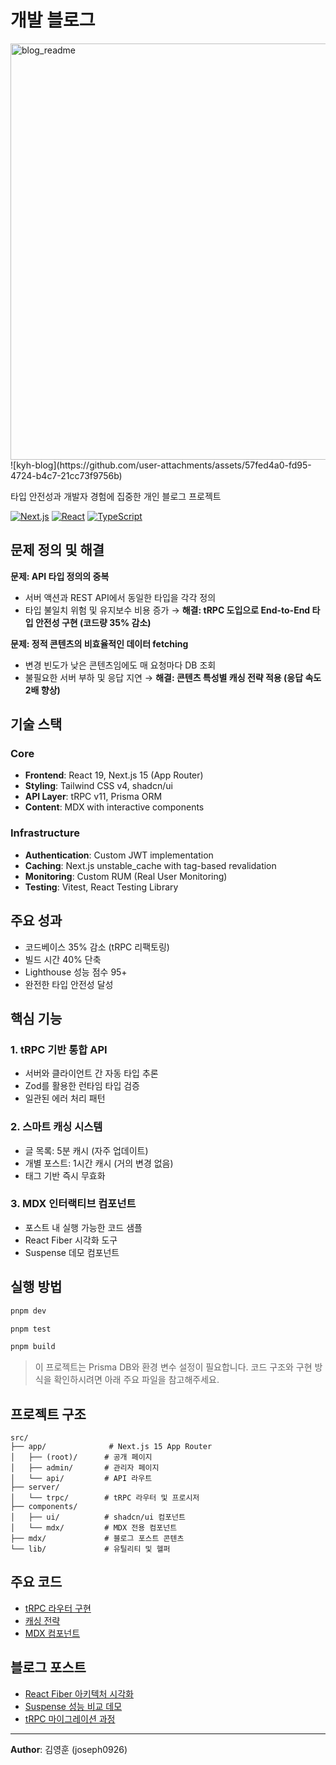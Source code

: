# 개발 블로그

<img width="1470" height="666" alt="blog_readme" src="https://github.com/user-attachments/assets/a04314f1-596d-4a05-ac67-3c4f0bc05ce6" />
![kyh-blog](https://github.com/user-attachments/assets/57fed4a0-fd95-4724-b4c7-21cc73f9756b)

타입 안전성과 개발자 경험에 집중한 개인 블로그 프로젝트

[![Next.js](https://img.shields.io/badge/Next.js-15-black)](https://nextjs.org/)
[![React](https://img.shields.io/badge/React-19-blue)](https://react.dev/)
[![TypeScript](https://img.shields.io/badge/TypeScript-5.0-blue)](https://www.typescriptlang.org/)

## 문제 정의 및 해결

**문제: API 타입 정의의 중복**

- 서버 액션과 REST API에서 동일한 타입을 각각 정의
- 타입 불일치 위험 및 유지보수 비용 증가
  → **해결: tRPC 도입으로 End-to-End 타입 안전성 구현 (코드량 35% 감소)**

**문제: 정적 콘텐츠의 비효율적인 데이터 fetching**

- 변경 빈도가 낮은 콘텐츠임에도 매 요청마다 DB 조회
- 불필요한 서버 부하 및 응답 지연
  → **해결: 콘텐츠 특성별 캐싱 전략 적용 (응답 속도 2배 향상)**

## 기술 스택

### Core

- **Frontend**: React 19, Next.js 15 (App Router)
- **Styling**: Tailwind CSS v4, shadcn/ui
- **API Layer**: tRPC v11, Prisma ORM
- **Content**: MDX with interactive components

### Infrastructure

- **Authentication**: Custom JWT implementation
- **Caching**: Next.js unstable_cache with tag-based revalidation
- **Monitoring**: Custom RUM (Real User Monitoring)
- **Testing**: Vitest, React Testing Library

## 주요 성과

- 코드베이스 35% 감소 (tRPC 리팩토링)
- 빌드 시간 40% 단축
- Lighthouse 성능 점수 95+
- 완전한 타입 안전성 달성

## 핵심 기능

### 1. tRPC 기반 통합 API

- 서버와 클라이언트 간 자동 타입 추론
- Zod를 활용한 런타임 타입 검증
- 일관된 에러 처리 패턴

### 2. 스마트 캐싱 시스템

- 글 목록: 5분 캐시 (자주 업데이트)
- 개별 포스트: 1시간 캐시 (거의 변경 없음)
- 태그 기반 즉시 무효화

### 3. MDX 인터랙티브 컴포넌트

- 포스트 내 실행 가능한 코드 샘플
- React Fiber 시각화 도구
- Suspense 데모 컴포넌트

## 실행 방법

```bash
pnpm dev

pnpm test

pnpm build
```

> 이 프로젝트는 Prisma DB와 환경 변수 설정이 필요합니다.
> 코드 구조와 구현 방식을 확인하시려면 아래 주요 파일을 참고해주세요.

## 프로젝트 구조

```
src/
├── app/              # Next.js 15 App Router
│   ├── (root)/      # 공개 페이지
│   ├── admin/       # 관리자 페이지
│   └── api/         # API 라우트
├── server/
│   └── trpc/        # tRPC 라우터 및 프로시저
├── components/
│   ├── ui/          # shadcn/ui 컴포넌트
│   └── mdx/         # MDX 전용 컴포넌트
├── mdx/             # 블로그 포스트 콘텐츠
└── lib/             # 유틸리티 및 헬퍼
```

## 주요 코드

- [tRPC 라우터 구현](./src/server/trpc/routers/post.ts)
- [캐싱 전략](./src/server/trpc/routers/post.ts#L30-L60)
- [MDX 컴포넌트](./src/mdx/components/)

## 블로그 포스트

- [React Fiber 아키텍처 시각화](./src/mdx/2025-06-25-react-react-fiber.mdx)
- [Suspense 성능 비교 데모](./src/mdx/2025-07-13-learn-react-02-suspense-.mdx)
- [tRPC 마이그레이션 과정](./src/mdx/2025-08-15-trpc-01-rest-api-api-.mdx)

---

**Author**: 김영훈 (joseph0926)

